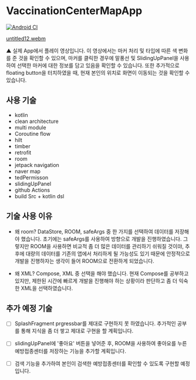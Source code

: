 # VaccinationCenterMapApp

[![Android CI](https://github.com/DavidKwon7/VaccinationCenterMapApp/actions/workflows/android.yml/badge.svg?branch=master)](https://github.com/DavidKwon7/VaccinationCenterMapApp/actions/workflows/android.yml)

[untitled12.webm](https://user-images.githubusercontent.com/70066242/204265279-fe1003b8-6068-4480-93f4-ee6656bfd886.webm)

▲ 실제 App에서 플레이 영상입니다.
이 영상에서는 마커 처리 및 타입에 따른 색 변화를 준 것을 확인할 수 있으며, 마커를 클릭한 경우에 말풍선 및 SlidingUpPanel을 사용하여 선택한 마커에 대한 정보를 담고 있음을 확인할 수 있습니다. 또한 추가적으로  floating button을 터치하였을 때, 현재 본인의 위치로 화면이 이동되는 것을 확인할 수 있습니다. 

## 사용 기술
- kotlin
- clean architecture
- multi module
- Coroutine flow 
- hilt 
- timber
- retrofit
- room 
- jetpack navigation 
- naver map 
- tedPermisson 
- slidingUpPanel 
- github Actions
- build Src + kotlin dsl 

## 기술 사용 이유 

- 왜 room? 
DataStore, ROOM, safeArgs 중 한 가지를 선택하여 데이터를 저장해야 했습니다. 초기에는 safeArgs를 사용하여 방향으로 개발을 진행하였습니다. 
그렇지만 ROOM을 사용하면 비교적 좀 더 많은 데이터를 관리하기 쉬워질 것이먀, 추후에 대량의 데이터를 기존의 앱에서 처리하게 될 가능성도 있기 때문에 안정적으로 개발을 진행하자는 생각이 들어 ROOM으로 전환하게 되었습니다.

- 왜 XML? 
Compose, XML 중 선택을 해야 했습니다. 현재 Compose를 공부하고 있지만, 제한된 시간에 빠르게 개발을 진행해야 하는 상황이라 판단하고 좀 더 익숙한 XML을 선택하였습니다. 

## 추가 예정 기술

- [ ] SplashFragment prgressbar를 제대로 구현하지 못 하였습니다. 추가적인 공부를 통해 지식을 좀 더 쌓고 제대로 구현을 할 계획입니다. 
 
- [ ] slidingUpPanel에 '좋아요' 버튼을 넣어준 후, ROOM을 사용하여 좋아요를 누른 예방접종센터를 저장하는 기능을 추가할 계획입니다. 
 
- [ ] 검색 기능을 추가하여 본인이 검색한 예방접종센터를 확인할 수 있도록 구현할 예정입니다. 

